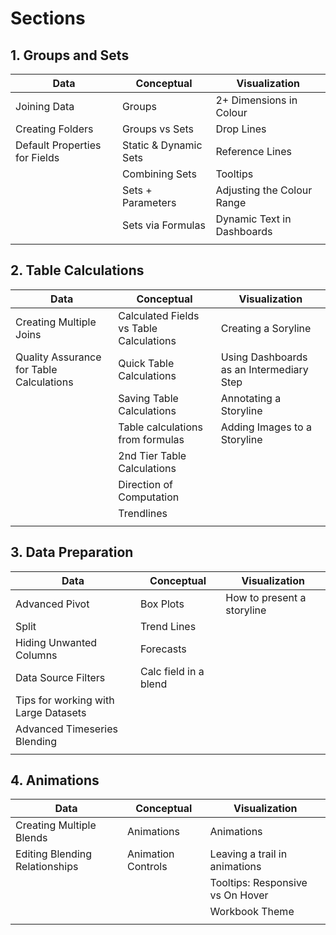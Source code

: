 # Sections

## 1. Groups and Sets
| Data | Conceptual | Visualization |
| ---- | ---------- | ------------- |
| Joining Data | Groups | 2+ Dimensions in Colour |
| Creating Folders | Groups vs Sets | Drop Lines |
| Default Properties for Fields | Static & Dynamic Sets | Reference Lines |
|  | Combining Sets | Tooltips |
|  | Sets + Parameters | Adjusting the Colour Range |
|  | Sets via Formulas | Dynamic Text in Dashboards |
|  |  |  |


## 2. Table Calculations
| Data | Conceptual | Visualization |
| ---- | ---------- | ------------- |
| Creating Multiple Joins | Calculated Fields vs Table Calculations | Creating a Soryline |
| Quality Assurance for Table Calculations | Quick Table Calculations | Using Dashboards as an Intermediary Step |
|  | Saving Table Calculations | Annotating a Storyline |
|  | Table calculations from formulas | Adding Images to a Storyline |
|  | 2nd Tier Table Calculations |  |
|  | Direction of Computation |  |
|  | Trendlines |  |
|  |  |  |


## 3. Data Preparation
| Data | Conceptual | Visualization |
| ---- | ---------- | ------------- |
| Advanced Pivot | Box Plots | How to present a storyline |
| Split | Trend Lines |  |
| Hiding Unwanted Columns | Forecasts |  |
| Data Source Filters | Calc field in a blend |  |
| Tips for working with Large Datasets |  |  |
| Advanced Timeseries Blending |  |  |
|  |  |  |


## 4. Animations
| Data | Conceptual | Visualization |
| ---- | ---------- | ------------- |
| Creating Multiple Blends | Animations | Animations |
| Editing Blending Relationships | Animation Controls | Leaving a trail in animations |
|  |  | Tooltips: Responsive vs On Hover |
|  |  | Workbook Theme |
|  |  |  |
